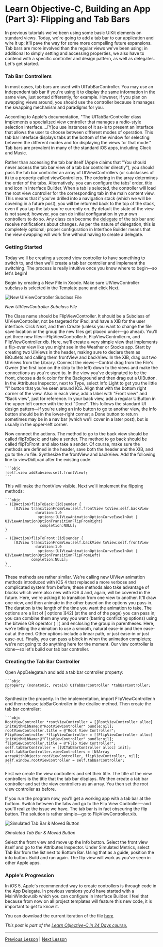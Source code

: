# Learn Objective-C, Building an App (Part 3): Flipping and Tab Bars 

In previous tutorials we've been using some basic UIKit elements on standard views. Today, we're going to add a tab bar to our application and wire it up; it'll pave the way for some more compelling future expansions. Tab bars are more involved than the regular views we've been using; in additional to simply setting and accessing properties, we also have to contend with a specific controller and design pattern, as well as delegates. Let's get started. 

### Tab Bar Controllers 

In most cases, tab bars are used with UITabBarController. You may use an independent tab bar if you're using it to display the same information in the same view, just sorted differently, for example. However, if you plan on swapping views around, you should use the controller because it manages the swapping mechanism and paradigms for you. 

According to Apple's documentation, "The UITabBarController class implements a specialized view controller that manages a radio-style selection interface.…[Y]ou use instances of it as-is to present an interface that allows the user to choose between different modes of operation. This tab bar interface displays tabs at the bottom of the window for selecting between the different modes and for displaying the views for that mode." Tab bars are prevalent in many of the standard iOS apps, including Clock and Music. 

Rather than accessing the tab bar itself (Apple claims that "You should never access the tab bar view of a tab bar controller directly"), you should pass the tab bar controller an array of UIViewControllers (or subclasses of it) to a property called viewControllers. The ordering in the array determines the order of the tabs. Alternatively, you can configure the tabs' order, title and icon in Interface Builder. When a tab is selected, the controller will load the root view controller for the corresponding tab in the main content view. This means that if you've drilled into a navigation stack (which we will be covering in a future post), you will be returned back to the top of the stack, even if you tap the tab you're currently on. By default the state of the view is not saved; however, you can do initial configuration in your own controllers to do so. Any class can become the [delegate](74.md) of the tab bar and receive notifications about changes. As per the nature of delegation, this is completely optional; proper configuration in Interface Builder means that the view swapping will work fine without having to create a delegate. 

### Getting Started 

Today we'll be creating a second view controller to have something to switch to, and then we'll create a tab bar controller and implement the switching. The process is really intuitive once you know where to begin—so let's begin! 

Begin by creating a New File in Xcode. Make sure UIViewController subclass is selected in the Template pane and click Next. 

![New UIViewController Subclass File](../image_resources/xcode-new-uiviewcontroller-subclass-file.png)

*New UIViewController Subclass File*

The Class name should be FlipViewController. It should be a Subclass of UIViewController, not be targeted for iPad, and have a XIB for the user interface. Click Next, and then Create (unless you want to change the file save location or the group the new files get placed under—go ahead). You'll get three new files—FlipViewController.h, FlipViewController.m, and FlipViewController.xib. Here, we'll create a very simple view that implements a flip-over view like you might see in the Weather or Stocks app. Start by creating two UIViews in the header, making sure to declare them as IBOutlets and calling them frontView and backView. In the XIB, drag out two UIViews from the Library. Connect the views—Control drag from the File's Owner (the first icon on the strip to the left) down to the views and make the connections as you're used to. In the view you've designated to be the front, choose a dark color for the Background and then drag out a UIButton. In the Attributes Inspector, next to Type, select Info Light to get you the little "i" button that you've seen around iOS. Align that with the bottom right corner of the view. Also in each view, add a label with "Front view" and "Back view", just for reference. In your back view, add a regular UIButton in the upper left corner with the text "Done". This follows the standard UI design pattern—if you're using an info button to go to another view, the info button should be in the lower-right corner; a Done button to return sometimes may be in a nav bar (which we'll cover in a later post), but is usually in the upper-left corner. 

Now connect the actions. The method to go to the back view should be called flipToBack: and take a sender. The method to go back should be called flipToFront: and also take a sender. Of course, make sure the methods are defined in the header, save both the header and the XIB, and go to the .m file. Synthesize the frontView and backView. Add the following line to viewDidLoad after the existing code: 
    
    ```objc
    [self.view addSubview:self.frontView];
    ```

This will make the frontView visible. Next we'll implement the flipping methods: 
    
    ```objc
    - (IBAction)flipToBack:(id)sender {
        [UIView transitionFromView:self.frontView toView:self.backView
                  duration:1.0 
                   options:(UIViewAnimationOptionCurveEaseInOut | UIViewAnimationOptionTransitionFlipFromRight)
                    completion:NULL];
    }
    
    - (IBAction)flipToFront:(id)sender {
        [UIView transitionFromView:self.backView toView:self.frontView
                  duration:1.0 
                   options:(UIViewAnimationOptionCurveEaseInOut | UIViewAnimationOptionTransitionFlipFromLeft)
                completion:NULL];
    }
    ```

These methods are rather similar. We're calling new UIView animation methods introduced with iOS 4 that replaced a more verbose and complicated system from before; these methods also take advantage of blocks which were also new with iOS 4 and, again, will be covered in the future. Here, we're asking it to transition from one view to another. It'll draw one view, and then animate in the other based on the options you pass in. The duration is the length of the time you want the animation to take. The options are a list of [ options ][42] (at the end of the page) you can pass in; you can combine them any way you want (barring conflicting options) using the bitwise OR operator ( | ) and enclosing the group in parentheses. Here, we're telling the animation to use a smooth, natural ease-in and then ease-out at the end. Other options include a linear path, or just ease-in or just ease-out. Finally, you can pass a block in when the animation completes; we're not going to do anything here for the moment. Our view controller is done—so let's build our tab bar controller. 

### Creating the Tab Bar Controller 

Open AppDelegate.h and add a tab bar controller property: 
    
    ```objc
    @property (nonatomic, retain) UITabBarController *tabBarController;
    ```

Synthesize the property. In the implementation, import FlipViewController.h and then release tabBarController in the dealloc method. Then create the tab bar controller: 
    
    ```objc
    RootViewController *rootViewController = [[RootViewController alloc] initWithNibName:@"RootViewController" bundle:nil];
    rootViewController.title = @"Root View Controller";
    FlipViewController *flipViewController = [[FlipViewController alloc] initWithNibName:@"FlipViewController" bundle:nil];
    flipViewController.title = @"Flip View Controller";
    self.tabBarController = [[UITabBarController alloc] init];
    self.tabBarController.viewControllers = [NSArray arrayWithObjects:rootViewController, flipViewController, nil];
    self.window.rootViewController = self.tabBarController;
    ```

First we create the view controllers and set their title. The title of the view controllers is the title that the tab bar displays. We then create a tab bar controller and set the view controllers as an array. You then set the root view controller as before. 

If you run the program now, you'll get a working app with a tab bar at the bottom. Switch between the tabs and go to the Flip View Controller—and you'll realize the issue we have. The tab bar is in fact obscuring the flip button. The solution is rather simple—go to FlipViewController.xib. 

![Simulated Tab Bar & Moved Button](../image_resources/xcode-simulated-tab-bar-and-moved-button.png)

*Simulated Tab Bar & Moved Button*

Select the front view and move up the Info button. Select the front view itself and go to the Attributes Inspector. Under Simulated Metrics, select Tab Bar from the list next to Bottom Bar. Using that as a guide, position the info button. Build and run again. The flip view will work as you've seen in other Apple apps. 

### Apple's Progression 

In iOS 5, Apple's recommended way to create controllers is through code in the App Delegate. In previous versions you'd have started with a MainWindow.xib which you can configure in Interface Builder. I feel that because from now on all project templates will feature this new code, it is important to get to know it. 

You can download the current iteration of the file [here](../code_resources/Building%20an%20App%20Part%203%20-%20Flipping%20and%20Tab%20Bars).

*This post is part of the [Learn Objective-C in 24 Days course.](38.md)*

---

[Previous Lesson](91.md) | [Next Lesson](93.md)